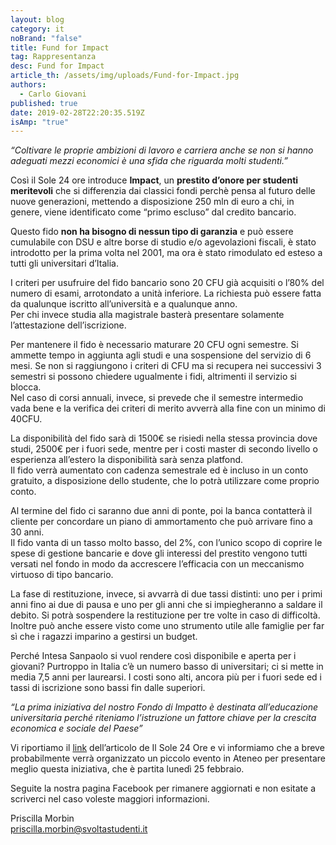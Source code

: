 ```yaml
---
layout: blog
category: it
noBrand: "false"
title: Fund for Impact
tag: Rappresentanza
desc: Fund for Impact
article_th: /assets/img/uploads/Fund-for-Impact.jpg
authors:
  - Carlo Giovani
published: true
date: 2019-02-28T22:20:35.519Z
isAmp: "true"
---
```

*“Coltivare le proprie ambizioni di lavoro e carriera anche se non si hanno adeguati mezzi economici è una sfida che riguarda molti studenti.”*

Così il Sole 24 ore introduce  **Impact**, un  **prestito d’onore per studenti meritevoli**  che si differenzia dai classici fondi perchè pensa al futuro delle nuove generazioni, mettendo a disposizione 250 mln di euro a chi, in genere, viene identificato come “primo escluso” dal credito bancario.

Questo fido  **non ha bisogno di nessun tipo di garanzia**  e può essere cumulabile con DSU e altre borse di studio e/o agevolazioni fiscali, è stato introdotto per la prima volta nel 2001, ma ora è stato rimodulato ed esteso a tutti gli universitari d’Italia.

I criteri per usufruire del fido bancario sono 20 CFU già acquisiti o l’80% del numero di esami, arrotondato a unità inferiore. La richiesta può essere fatta da qualunque iscritto all’università e a qualunque anno.\
Per chi invece studia alla magistrale basterà presentare solamente l’attestazione dell’iscrizione.

Per mantenere il fido è necessario maturare 20 CFU ogni semestre. Si ammette tempo in aggiunta agli studi e una sospensione del servizio di 6 mesi.  Se non si raggiungono i criteri di CFU ma si recupera nei successivi 3 semestri si possono chiedere ugualmente i fidi, altrimenti il servizio si blocca.\
Nel caso di corsi annuali, invece, si prevede che il semestre intermedio vada bene e la verifica dei criteri di merito avverrà alla fine con un minimo di 40CFU.

La disponibilità del fido sarà di 1500€  se risiedi nella stessa provincia dove studi, 2500€ per i fuori sede, mentre per i costi master di secondo livello o esperienza all’estero la disponibilità sarà senza platfond.\
Il fido verrà aumentato con cadenza semestrale ed è incluso in un conto gratuito, a disposizione dello studente, che lo potrà utilizzare come proprio conto.

Al termine del fido ci saranno due anni di ponte, poi la banca contatterà il cliente per concordare un piano di ammortamento che può arrivare fino a 30 anni.\
Il fido vanta di un tasso molto basso, del 2%, con l’unico scopo di coprire le spese di gestione bancarie e dove gli interessi del prestito vengono tutti versati nel fondo in modo da accrescere l’efficacia con un meccanismo virtuoso di tipo bancario.

La fase di restituzione, invece, si avvarrà di due tassi distinti: uno per i primi anni fino ai due di pausa e uno per gli anni che si impiegheranno a saldare il debito. Si potrà sospendere la restituzione per tre volte in caso di difficoltà.\
Inoltre può anche essere visto come uno strumento utile alle famiglie per far sì che i ragazzi imparino a gestirsi un budget.

Perché Intesa Sanpaolo si vuol rendere così disponibile e aperta per i giovani? Purtroppo in Italia c’è un numero basso di universitari; ci si mette in media 7,5 anni per laurearsi. I costi sono alti, ancora più per i fuori sede ed i tassi di iscrizione sono bassi fin dalle superiori.

*“La prima iniziativa del nostro Fondo di Impatto è destinata all’educazione universitaria perché riteniamo l’istruzione un fattore chiave per la crescita economica e sociale del Paese”*

Vi riportiamo il  [link](https://www.ilsole24ore.com/art/finanza-e-mercati/2019-02-25/studiare-per-merito-cosi-intesa-sanpaolo-finanzia-senza-garanzie-192258.shtml?uuid=ABiVA9XB#Echobox=155127512)  dell’articolo de Il Sole 24 Ore e vi informiamo che a breve probabilmente verrà organizzato un piccolo evento in Ateneo per presentare meglio questa iniziativa, che è partita lunedì 25 febbraio.

Seguite la nostra pagina Facebook per rimanere aggiornati e non esitate a scriverci nel caso voleste maggiori informazioni.

Priscilla Morbin\
[priscilla.morbin@svoltastudenti.it](mailto:priscilla.morbin@svoltastudenti.it)